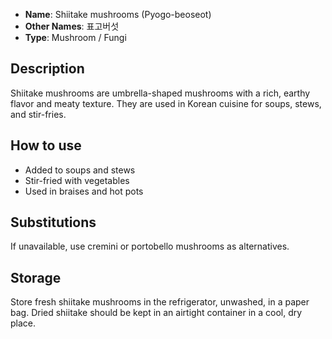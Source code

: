 - **Name**: Shiitake mushrooms (Pyogo-beoseot)
- **Other Names**: 표고버섯
- **Type**: Mushroom / Fungi

## Description

Shiitake mushrooms are umbrella-shaped mushrooms with a rich, earthy flavor and meaty texture. They are used in Korean cuisine for soups, stews, and stir-fries.

## How to use

- Added to soups and stews
- Stir-fried with vegetables
- Used in braises and hot pots

## Substitutions

If unavailable, use cremini or portobello mushrooms as alternatives.

## Storage

Store fresh shiitake mushrooms in the refrigerator, unwashed, in a paper bag. Dried shiitake should be kept in an airtight container in a cool, dry place. 